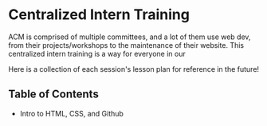 # Centralized Intern Training

ACM is comprised of multiple committees, and a lot of them use web dev, from their projects/workshops to the maintenance of their website. This centralized intern training is a way for everyone in our

Here is a collection of each session's lesson plan for reference in the future!

## Table of Contents

- Intro to HTML, CSS, and Github
